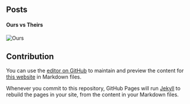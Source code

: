## Posts

#### Ours vs Theirs
![Ours](http://www.zverovich.net/img/our-their.jpg)

## Contribution

You can use the [editor on GitHub](https://github.com/shivagoud/XCited/edit/master/README.md) to maintain and preview the content for [this website](https://shivagoud.github.io/XCited/) in Markdown files.

Whenever you commit to this repository, GitHub Pages will run [Jekyll](https://jekyllrb.com/) to rebuild the pages in your site, from the content in your Markdown files.
